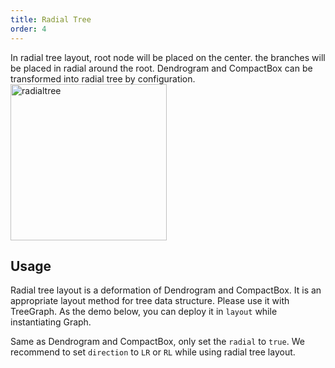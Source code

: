 ```yaml
---
title: Radial Tree
order: 4
---
```


In radial tree layout, root node will be placed on the center. the branches will be placed in radial around the root. Dendrogram and CompactBox can be transformed into radial tree by configuration. <br /> <img src='https://gw.alipayobjects.com/mdn/rms_f8c6a0/afts/img/A*UTm2T67HcFkAAAAAAAAAAABkARQnAQ' alt='radialtree' width='250'/>

## Usage

Radial tree layout is a deformation of Dendrogram and CompactBox. It is an appropriate layout method for tree data structure. Please use it with TreeGraph. As the demo below, you can deploy it in `layout` while instantiating Graph.

Same as Dendrogram and CompactBox, only set the `radial` to `true`. We recommend to set `direction` to `LR` or `RL` while using radial tree layout.
